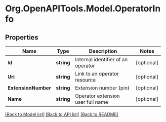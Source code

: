 
# Org.OpenAPITools.Model.OperatorInfo

## Properties

Name | Type | Description | Notes
------------ | ------------- | ------------- | -------------
**Id** | **string** | Internal identifier of an operator | [optional] 
**Uri** | **string** | Link to an operator resource | [optional] 
**ExtensionNumber** | **string** | Extension number (pin) | [optional] 
**Name** | **string** | Operator extension user full name | [optional] 

[[Back to Model list]](../README.md#documentation-for-models)
[[Back to API list]](../README.md#documentation-for-api-endpoints)
[[Back to README]](../README.md)

